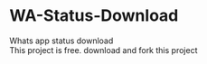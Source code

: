 # WA-Status-Download
Whats app status download <br>
This project is free. download and fork this project
